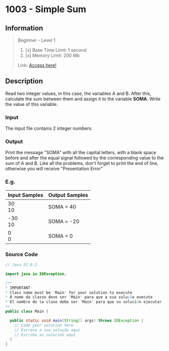 # 1003 - Simple Sum

## Information
> Beginner - Level 1
> 
> 1. [x]  Base Time Limit: 1 second
> 2. [x]  Memory Limit: 200 Mb
> 
> Link: [Access here!](https://judge.beecrowd.com/en/problems/view/1002)

## Description
Read two integer values, in this case, the variables A and B. After this, calculate the sum between them and assign it to the variable **SOMA**. Write the value of this variable.

### Input
The input file contains 2 integer numbers.

### Output
Print the message "SOMA" with all the capital letters, with a blank space before and after the equal signal followed by the corresponding value to the sum of A and B. Like all the problems, don't forget to print the end of line, otherwise you will receive "Presentation Error"

### E.g.
| Input Samples | Output Samples |
|---------------|----------------|
| 30  <br/> 10  | SOMA = 40      |
| -30 <br/> 10  | SOMA = -20     |
| 0   <br/>  0  | SOMA = 0       |



### Source Code
```java
// Java 21.0.2

import java.io.IOException;

/**
* IMPORTANT:
* Class name must be "Main" for your solution to execute
* O nome da classe deve ser "Main" para que a sua solução execute
* El nombre de la clase debe ser "Main" para que su solución ejecutar
*/
public class Main {

  public static void main(String[] args) throws IOException {
    // Code your solution here
    // Escreva a sua solução aqui
    // Escriba su solución aquí
  }
}
```
